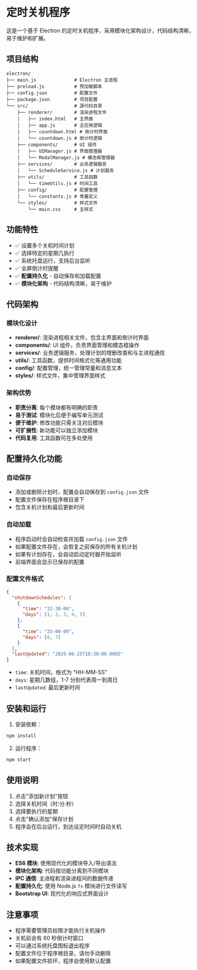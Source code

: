 # 定时关机程序

这是一个基于 Electron 的定时关机程序，采用模块化架构设计，代码结构清晰，易于维护和扩展。

## 项目结构

```
electron/
├── main.js              # Electron 主进程
├── preload.js           # 预加载脚本
├── config.json          # 配置文件
├── package.json         # 项目配置
└── src/                 # 源代码目录
    ├── renderer/        # 渲染进程文件
    │   ├── index.html   # 主界面
    │   ├── app.js       # 主应用逻辑
    │   ├── countdown.html # 倒计时界面
    │   └── countdown.js # 倒计时逻辑
    ├── components/      # UI 组件
    │   ├── UIManager.js # 界面管理器
    │   └── ModalManager.js # 模态框管理器
    ├── services/        # 业务逻辑服务
    │   └── ScheduleService.js # 计划服务
    ├── utils/           # 工具函数
    │   └── timeUtils.js # 时间工具
    ├── config/          # 配置管理
    │   └── constants.js # 常量定义
    └── styles/          # 样式文件
        └── main.css     # 主样式
```

## 功能特性

- ✅ 设置多个关机时间计划
- ✅ 选择特定的星期几执行
- ✅ 系统托盘运行，支持后台监听
- ✅ 全屏倒计时提醒
- ✅ **配置持久化** - 自动保存和加载配置
- ✅ **模块化架构** - 代码结构清晰，易于维护

## 代码架构

### 模块化设计
- **renderer/**: 渲染进程相关文件，包含主界面和倒计时界面
- **components/**: UI 组件，负责界面管理和模态框操作
- **services/**: 业务逻辑服务，处理计划的增删改查和与主进程通信
- **utils/**: 工具函数，提供时间格式化等通用功能
- **config/**: 配置管理，统一管理常量和消息文本
- **styles/**: 样式文件，集中管理界面样式

### 架构优势
- **职责分离**: 每个模块都有明确的职责
- **易于测试**: 模块化后便于编写单元测试
- **便于维护**: 修改功能只需关注对应模块
- **可扩展性**: 新功能可以独立添加模块
- **代码复用**: 工具函数可在多处使用

## 配置持久化功能

### 自动保存
- 添加或删除计划时，配置会自动保存到 `config.json` 文件
- 配置文件保存在程序根目录下
- 包含关机计划和最后更新时间

### 自动加载
- 程序启动时会自动检查并加载 `config.json` 文件
- 如果配置文件存在，会恢复之前保存的所有关机计划
- 如果有计划存在，会自动启动定时器开始监听
- 前端界面会显示已保存的配置

### 配置文件格式

```json
{
  "shutdownSchedules": [
    {
      "time": "22-30-00",
      "days": [1, 2, 3, 4, 5]
    },
    {
      "time": "23-00-00", 
      "days": [6, 7]
    }
  ],
  "lastUpdated": "2025-06-25T10:30:00.000Z"
}
```

- `time`: 关机时间，格式为 "HH-MM-SS"
- `days`: 星期几数组，1-7 分别代表周一到周日
- `lastUpdated`: 最后更新时间

## 安装和运行

1. 安装依赖：
```bash
npm install
```

2. 运行程序：
```bash
npm start
```

## 使用说明

1. 点击"添加新计划"按钮
2. 选择关机时间（时:分:秒）
3. 选择要执行的星期
4. 点击"确认添加"保存计划
5. 程序会在后台运行，到达设定时间时自动关机

## 技术实现

- **ES6 模块**: 使用现代化的模块导入/导出语法
- **模块化架构**: 代码按功能分离到不同模块
- **IPC 通信**: 主进程和渲染进程间的数据传递
- **配置持久化**: 使用 Node.js `fs` 模块进行文件读写
- **Bootstrap UI**: 现代化的响应式界面设计

## 注意事项

- 程序需要管理员权限才能执行关机操作
- 关机前会有 60 秒倒计时窗口
- 可以通过系统托盘图标退出程序
- 配置文件位于程序根目录，请勿手动删除
- 如果配置文件损坏，程序会使用默认配置

